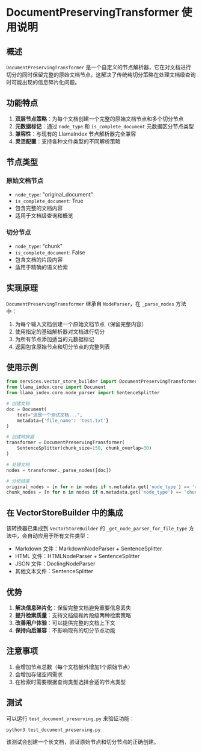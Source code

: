 # DocumentPreservingTransformer 使用说明

## 概述

`DocumentPreservingTransformer` 是一个自定义的节点解析器，它在对文档进行切分的同时保留完整的原始文档节点。这解决了传统纯切分策略在处理文档级查询时可能出现的信息碎片化问题。

## 功能特点

1. **双层节点策略**：为每个文档创建一个完整的原始文档节点和多个切分节点
2. **元数据标记**：通过 `node_type` 和 `is_complete_document` 元数据区分节点类型
3. **兼容性**：与现有的 LlamaIndex 节点解析器完全兼容
4. **灵活配置**：支持各种文件类型的不同解析策略

## 节点类型

### 原始文档节点
- `node_type`: "original_document"
- `is_complete_document`: True
- 包含完整的文档内容
- 适用于文档级查询和概览

### 切分节点
- `node_type`: "chunk"
- `is_complete_document`: False
- 包含文档的片段内容
- 适用于精确的语义检索

## 实现原理

`DocumentPreservingTransformer` 继承自 `NodeParser`，在 `_parse_nodes` 方法中：

1. 为每个输入文档创建一个原始文档节点（保留完整内容）
2. 使用指定的基础解析器对文档进行切分
3. 为所有节点添加适当的元数据标记
4. 返回包含原始节点和切分节点的完整列表

## 使用示例

```python
from services.vector_store_builder import DocumentPreservingTransformer
from llama_index.core import Document
from llama_index.core.node_parser import SentenceSplitter

# 创建文档
doc = Document(
    text="这是一个测试文档...",
    metadata={'file_name': 'test.txt'}
)

# 创建转换器
transformer = DocumentPreservingTransformer(
    SentenceSplitter(chunk_size=150, chunk_overlap=30)
)

# 处理文档
nodes = transformer._parse_nodes([doc])

# 分析结果
original_nodes = [n for n in nodes if n.metadata.get('node_type') == 'original_document']
chunk_nodes = [n for n in nodes if n.metadata.get('node_type') == 'chunk']
```

## 在 VectorStoreBuilder 中的集成

该转换器已集成到 `VectorStoreBuilder` 的 `_get_node_parser_for_file_type` 方法中，会自动应用于所有文件类型：

- Markdown 文件：MarkdownNodeParser + SentenceSplitter
- HTML 文件：HTMLNodeParser + SentenceSplitter  
- JSON 文件：DoclingNodeParser
- 其他文本文件：SentenceSplitter

## 优势

1. **解决信息碎片化**：保留完整文档避免重要信息丢失
2. **提升检索质量**：支持文档级和片段级两种检索策略
3. **改善用户体验**：可以提供完整的文档上下文
4. **保持向后兼容**：不影响现有的切分节点功能

## 注意事项

1. 会增加节点总数（每个文档额外增加1个原始节点）
2. 会增加存储空间需求
3. 在检索时需要根据查询类型选择合适的节点类型

## 测试

可以运行 `test_document_preserving.py` 来验证功能：

```bash
python3 test_document_preserving.py
```

该测试会创建一个长文档，验证原始节点和切分节点的正确创建。